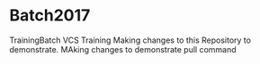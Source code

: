 # Batch2017
TrainingBatch VCS Training
Making changes to this Repository to demonstrate.
MAking changes to demonstrate pull command
